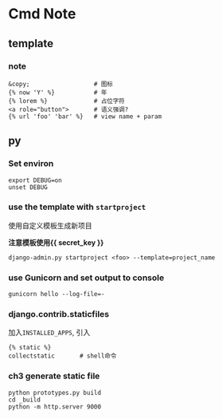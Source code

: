 Cmd Note
=========

template
--------

### note

``` django
&copy;                  # 图标
{% now 'Y' %}           # 年
{% lorem %}             # 占位字符
<a role="button">       # 语义强调?
{% url 'foo' 'bar' %}   # view name + param
```

py
---

### Set environ

    export DEBUG=on
    unset DEBUG

### use the template with `startproject`

使用自定义模板生成新项目

**注意模板使用{{ secret_key }}**

    django-admin.py startproject <foo> --template=project_name

### use Gunicorn and set output to console

    gunicorn hello --log-file=-

### django.contrib.staticfiles

加入`INSTALLED_APPS`, 引入

    {% static %}
    collectstatic       # shell命令

### ch3 generate static file

    python prototypes.py build
    cd _build
    python -m http.server 9000
